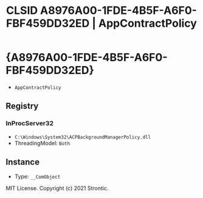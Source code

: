 ﻿---
title: "CLSID A8976A00-1FDE-4B5F-A6F0-FBF459DD32ED | AppContractPolicy"
excerpt: What is COM-Object CLSID A8976A00-1FDE-4B5F-A6F0-FBF459DD32ED?
---

# {A8976A00-1FDE-4B5F-A6F0-FBF459DD32ED}

* `AppContractPolicy`

## Registry


### InProcServer32

* `C:\Windows\System32\ACPBackgroundManagerPolicy.dll`
* ThreadingModel: `Both`

## Instance

* Type: `__ComObject`

MIT License. Copyright (c) 2021 Strontic.


